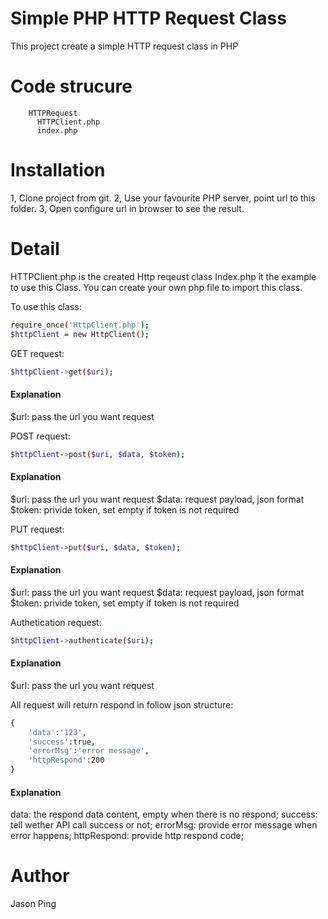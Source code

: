 # Simple PHP HTTP Request Class

This project create a simple HTTP request class in PHP

# Code strucure

        HTTPRequest
          HTTPClient.php
          index.php

# Installation

1, Clone project from git.
2, Use your favourite PHP server, point url to this folder.
3, Open configure url in browser to see the result.

# Detail

HTTPClient.php is the created Http reqeust class
Index.php it the example to use this Class.
You can create your own php file to import this class.

To use this class:

```sh
require_once('HttpClient.php');
$httpClient = new HttpClient();
```

GET request:

```sh
$httpClient->get($uri);
```

#### Explanation

\$url: pass the url you want request

POST request:

```sh
$httpClient->post($uri, $data, $token);
```

#### Explanation

$url: pass the url you want request
$data: request payload, json format
\$token: privide token, set empty if token is not required

PUT request:

```sh
$httpClient->put($uri, $data, $token);
```

#### Explanation

$url: pass the url you want request
$data: request payload, json format
\$token: privide token, set empty if token is not required

Authetication request:

```sh
$httpClient->authenticate($uri);
```

#### Explanation

\$url: pass the url you want request

All request will return respond in follow json structure:

```sh
{
    'data':'123',
    'success':true,
    'errorMsg':'error message',
    'httpRespond':200
}
```

#### Explanation

data: the respond data content, empty when there is no respond;
success: tell wether API call success or not;
errorMsg: provide error message when error happens;
httpRespond: provide http respond code;

# Author

Jason Ping
